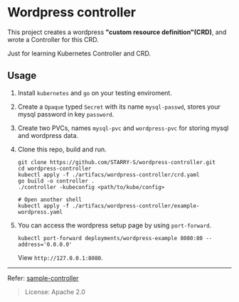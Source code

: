 # Wordpress controller

This project creates a wordpress **"custom resource definition"(CRD)**,
and wrote a Controller for this CRD.

Just for learning Kubernetes Controller and CRD.

## Usage

1. Install `kubernetes` and `go` on your testing enviroment.
1. Create a `Opaque` typed `Secret` with its name `mysql-passwd`, stores your mysql password in key `password`.
1. Create two PVCs, names `mysql-pvc` and `wordpress-pvc` for storing mysql and wordpress data.
1. Clone this repo, build and run.

    ``` command
    git clone https://github.com/STARRY-S/wordpress-controller.git
    cd wordpress-controller
    kubectl apply -f ./artifacs/wordpress-controller/crd.yaml
    go build -o controller .
    ./controller -kubeconfig <path/to/kube/config>

    # Open another shell
    kubectl apply -f ./artifacs/wordpress-controller/example-wordpress.yaml
    ```

1. You can access the wordpress setup page by using `port-forward`.

    ``` command
    kubectl port-forward deployments/wordpress-example 8080:80 --address='0.0.0.0'
    ```

    View `http://127.0.0.1:8080`.

----

Refer: [sample-controller](https://github.com/kubernetes/sample-controller)

> License: Apache 2.0